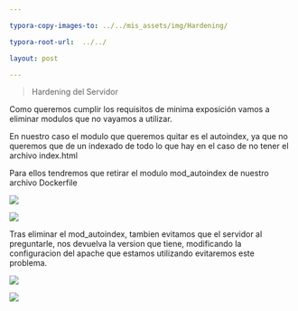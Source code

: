 ```yaml
---

typora-copy-images-to: ../../mis_assets/img/Hardening/

typora-root-url:  ../../

layout: post

---
```


> Hardening del Servidor

Como queremos cumplir los requisitos de minima exposición vamos a eliminar modulos que no vayamos a utilizar.

En nuestro caso el modulo que queremos quitar es el autoindex, ya que no queremos que de un indexado de todo lo que hay en el caso de no tener el archivo index.html



Para ellos tendremos que retirar el modulo mod_autoindex de nuestro archivo Dockerfile



![](/DEV-OPS/mis_assets/img/Hardening/1.1.png)



![](/DEV-OPS/mis_assets/img/Hardening/1.png)



Tras eliminar el mod_autoindex, tambien evitamos que el servidor al preguntarle, nos devuelva la version que tiene, modificando la configuracion del apache que estamos utilizando evitaremos este problema.



![](./DEV-OPS/mis_assets/img/Hardening/1.1.png)

![](/DEV-OPS/mis_assets/img/Hardening/2.png)

